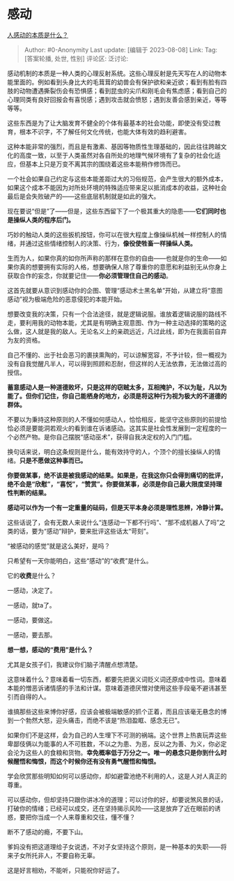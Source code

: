 # 感动
[人感动的本质是什么？](https://www.zhihu.com/question/339685248/answer/2594432710)

> Author: #0-Anonymity
> Last update: [编辑于 2023-08-08]
> Link:
> Tag: [答案轮播, 处世, 性别]
> 评论区:
> 泛讨论:

感动机制的本质是一种人类的心理反射系统。这些心理反射是先天写在人的动物本能里面的。例如看到头身比大的毛茸茸的幼兽会有保护欲和亲近欲；看到有脸有四肢的动物遭遇撕裂伤会有恐惧感；看到昆虫的尖爪和刚毛会有焦虑感；看到自己的心理同类有良好回报会有喜悦感；遇到攻击就会愤怒；遇到友善会感到亲近，等等等等。

这些东西是为了让大脑发育不健全的个体有最基本的社会功能，即使没有受过教育，根本不识字，不了解任何文化传统，也能大体有效的趋利避害。

这种本能非常的强烈，而且是有激素、基因等物质性生理基础的，因此往往跨越文化的高度一致，以至于人类虽然对各自所处的地理气候环境有了复杂的社会化适应，但基本上只是万变不离其宗的围绕着这些本能稍作修饰而已。

一个社会如果自己约定与这些本能差距过大的习俗规范，会产生很大的额外成本，如果这个成本不能因为对所处环境的特殊适应带来足以抵消成本的收益，这种社会最后是会失败破产的——这些底层机制就是如此的强大。

现在要说“但是”了——但是，这些东西留下了一个极其重大的隐患——**它们同时也是操纵人类的程序后门。**

巧妙的触动人类的这些扳机按钮，你可以在很大程度上像操纵机械一样控制人的情绪，并通过这些情绪控制人的决策、行为，**像役使牲畜一样操纵人类。**

生而为人，如果你真的如你所声称的那样在意你的自由——也就是你的生命——如果你真的想要拥有实际的人格，想要确保人除了尊重你的意愿和利益别无从你身上获取合作的妄念，你就要记住——**你必须管理住自己的感动**。

这首先就要从意识到感动你的企图、管理“感动术士黑名单”开始，从建立将“意图感动”视为极端危险的恶意侵犯的本能开始。

想要改变我的决策，只有一个合法途径，就是逻辑说服。谁放着逻辑说服的路线不走，要利用我的动物本能，尤其是有明确主观意图、作为一种主动选择的策略的这么做，这人就是我的敌人。无论名义上的亲疏远近，凡过此线，即为在我面前自弃为友的资格。

自己不懂的、出于社会恶习的裹挟熏陶的，可以谅解宽容，不予计较，但一概视为没有自我觉醒凡半人，可以得到照顾和忍耐，但这样的人无法依靠，无法做过高的授信。

**蓄意感动人是一种道德败坏，只是这样的窃贼太多，互相掩护，不以为耻，凡以为能了。但你们记住，你自己能栖身的地方，必须是将这种行为视为极大的不道德的群体。**

不要以为秉持这种原则的人不懂如何感动人，恰恰相反，能坚守这些原则的前提恰恰必须是要能洞若观火的看到谁在诉诸感动。这其实是社会性发展到一定程度的一个必然产物。是你自己摆脱“感动巫术”，获得自我决定权的入门门槛。

换句话来说，明白这条规则是什么，能有效持守的人，个顶个的擅长操纵人的情绪。**只是不愿做这种事而已。**

**你要做某事，绝不该是被我感动的结果。如果是，在我这你只会得到痛切的批评，绝不会是“欣慰”，“喜悦”，“赞赏”。你要做某事，必须是你自己最大限度坚持理性判断的结果。**

**感动可以作为一个有一定重量的砝码，但是天平本身必须是理性思辨，冷静计算。**

这些话说了，会有无数人来说什么“连感动一下都不行吗”、“那不成机器人了吗”之类的话，要为“感动”辩护，要来批评这些话太“苛刻”。

“被感动的感觉”就是这么美好，是吗？

只希望有一天你能明白，这些“感动”的“收费”是什么。

它的**收费**是什么？

一感动，决定了。

一感动，就ta了。

一感动，要做这。

一感动，要去那。

**想一想，感动的“费用”是什么？**

尤其是女孩子们，我建议你们脑子清醒点想清楚。

这意味着什么？意味着看一切东西，都要先把褒义词贬义词还原成中性词。意味着本能的憎恶诉诸情感的手法和计谋。意味着道德厌憎对使用这些手段毫不避讳甚至引而自得的人。

谁搞那些这些来博你好感，应该会被极端敏感的抓个正着，而且应该毫无悬念的博到一个勃然大怒，迎头痛击，而绝不该是“热泪盈眶、感念无已”。

如果你们不是这样，会为自己的人生埋下不可测的祸端。这个世界上热衷玩弄这些卑鄙伎俩以为能事的人不可胜数，不以之为患、为恶，反以之为善、为义，你必定会沦为这些人的食粮和货物。**幸免概率低于万分之一。唯一的悬念只是你到什么时候醒悟和悔恨，而这个时候你还有没有勇气醒悟和悔恨。**

学会欣赏那些明知如何可以感动你，却如避雷池绝不利用的人，这是人对人真正的尊重。

可以感动你，但却坚持只跟你讲冰冷的道理；可以讨你的好，却要说煞风景的话，打破你的情绪；已经可以成交，还在坚持揭示风险——这是放弃了近在眼前的诱惑，要把你当成一个人来尊重和交往，懂不懂？

断不了感动的瘾，不要下山。

爹妈没有把这道理给子女说透，不对子女坚持这个原则，是一种基本的失职——将来子女所托非人，不要自称无辜。

这是好言相劝，不能听，只能祝你好运了。